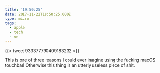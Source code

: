 ```yaml
---
title: '19:50:25'
date: 2017-11-22T19:50:25.000Z
type: micro
tags:
  - apple
  - tech
  - en
---
```


{{< tweet 933377790409183232 >}}

This is one of three reasons I could ever imagine using the fucking macOS touchbar! Otherwise this thing is an utterly useless piece of shit.
